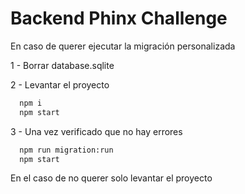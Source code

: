 # Backend Phinx Challenge

En caso de querer ejecutar la migración personalizada

1 - Borrar database.sqlite

2 - Levantar el proyecto

```bash
  npm i
  npm start
```

3 - Una vez verificado que no hay errores

```bash
  npm run migration:run
  npm start
```

En el caso de no querer solo levantar el proyecto
